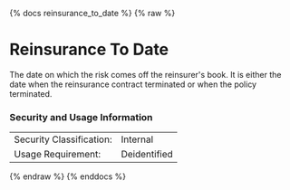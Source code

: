 {% docs reinsurance_to_date %}
{% raw %}

<a name="reinsurance_to_date"></a>
# Reinsurance To Date
The date on which the risk comes off the reinsurer's book. It is either the date when the 
reinsurance contract terminated or when the policy terminated. 

### Security and Usage Information
|     |              |
| --- |--------------|
| Security Classification: | Internal     |
| Usage Requirement:       | Deidentified |

{% endraw %}
{% enddocs %}
